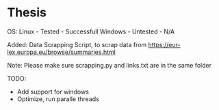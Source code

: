 # Thesis

OS: Linux - Tested - Successfull
    Windows - Untested - N/A 

Added: Data Scrapping Script, to scrap data from  https://eur-lex.europa.eu/browse/summaries.html

Note: Please make sure scrapping.py and links.txt are in the same folder


TODO: 
* Add support for windows
* Optimize, run paralle threads

